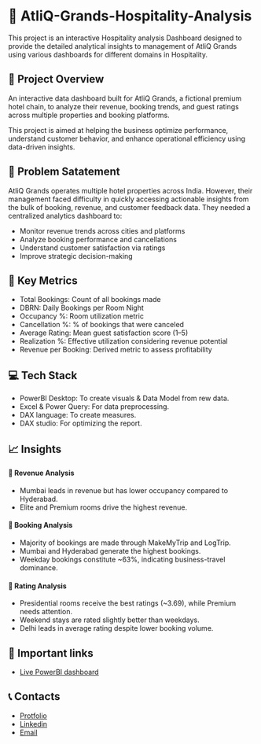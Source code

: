 # 🏨 AtliQ-Grands-Hospitality-Analysis
This project is an interactive Hospitality analysis Dashboard designed to provide the detailed analytical insights to management of AtliQ Grands using various dashboards for different domains in Hospitality.

## 🧾 Project Overview
An interactive data dashboard built for AtliQ Grands, a fictional premium hotel chain, to analyze their revenue, booking trends, and guest ratings across multiple properties and booking platforms.

This project is aimed at helping the business optimize performance, understand customer behavior, and enhance operational efficiency using data-driven insights.

## 📝 Problem Satatement
AtliQ Grands operates multiple hotel properties across India. However, their management faced difficulty in quickly accessing actionable insights from the bulk of booking, revenue, and customer feedback data.
They needed a centralized analytics dashboard to:
- Monitor revenue trends across cities and platforms
- Analyze booking performance and cancellations
- Understand customer satisfaction via ratings
- Improve strategic decision-making

## 🔑 Key Metrics
- Total Bookings: Count of all bookings made
- DBRN: Daily Bookings per Room Night
- Occupancy %: Room utilization metric
- Cancellation %: % of bookings that were canceled
- Average Rating: Mean guest satisfaction score (1–5)
- Realization %: Effective utilization considering revenue potential
- Revenue per Booking: Derived metric to assess profitability

## 💻 Tech Stack
- PowerBI Desktop: To create visuals & Data Model from rew data.
- Excel & Power Query: For data preprocessing.
- DAX language: To create measures.
- DAX studio: For optimizing the report.

## 📈 Insights
#### 🔹 Revenue Analysis
- Mumbai leads in revenue but has lower occupancy compared to Hyderabad.
- Elite and Premium rooms drive the highest revenue.
#### 🔹 Booking Analysis
- Majority of bookings are made through MakeMyTrip and LogTrip.
- Mumbai and Hyderabad generate the highest bookings.
- Weekday bookings constitute ~63%, indicating business-travel dominance.
#### 🔹 Rating Analysis
- Presidential rooms receive the best ratings (~3.69), while Premium needs attention.
- Weekend stays are rated slightly better than weekdays.
- Delhi leads in average rating despite lower booking volume.

## 🔗 Important links
- [Live PowerBI dashboard](https://app.powerbi.com/view?r=eyJrIjoiZDFjMTI1OGMtYTlmNi00ZDFmLTlhMTEtZDg3ZTA4NDFjNDE2IiwidCI6ImM2ZTU0OWIzLTVmNDUtNDAzMi1hYWU5LWQ0MjQ0ZGM1YjJjNCJ9)

## 📞 Contacts
- [Protfolio](https://codebasics.io/portfolio/Suraj-Kant)
- [Linkedin](https://www.linkedin.com/in/surajkant9/)
- [Email](mailto:surajkant264@gmail.com)
